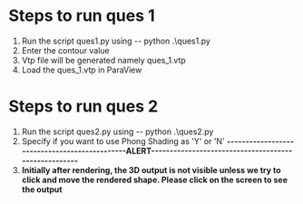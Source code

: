 

# Steps to run ques 1
1. Run the script ques1.py using -- python .\ques1.py
2. Enter the contour value
3. Vtp file will be generated namely ques_1.vtp
4. Load the ques_1.vtp in ParaView

# Steps to run ques 2
1. Run the script ques2.py using -- python .\ques2.py
2. Specify if you want to use Phong Shading as 'Y' or 'N'
**----------------------------------------------ALERT-----------------------------------------------------**
3. **Initially after rendering, the 3D output is not visible unless we try to click and move the rendered shape. Please click on the screen to see the output**



